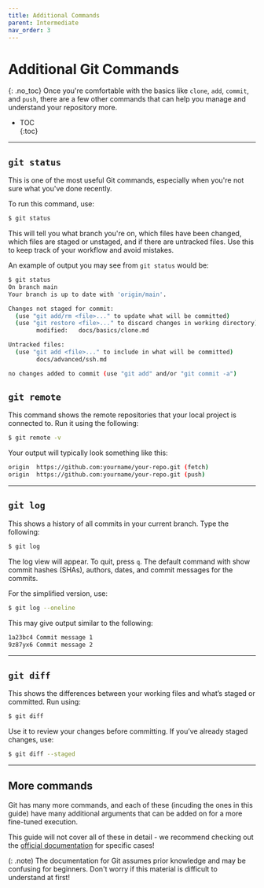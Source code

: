 ```yaml
---
title: Additional Commands
parent: Intermediate
nav_order: 3
---
```


# Additional Git Commands  
{: .no_toc}
Once you're comfortable with the basics like `clone`, `add`, `commit`, and `push`, there are a few other commands that can help you manage and understand your repository more.

- TOC  
{:toc}

---

## `git status`

This is one of the most useful Git commands, especially when you're not sure what you've done recently.

To run this command, use:
```bash
$ git status
```
This will tell you what branch you're on, which files have been changed, which files are staged or unstaged, and if there are untracked files. Use this to keep track of your workflow and avoid mistakes.

An example of output you may see from `git status` would be:
```bash
$ git status
On branch main
Your branch is up to date with 'origin/main'.

Changes not staged for commit:
  (use "git add/rm <file>..." to update what will be committed)        
  (use "git restore <file>..." to discard changes in working directory)
        modified:   docs/basics/clone.md

Untracked files:
  (use "git add <file>..." to include in what will be committed)       
        docs/advanced/ssh.md

no changes added to commit (use "git add" and/or "git commit -a") 
```
## `git remote`
This command shows the remote repositories that your local project is connected to. Run it using the following:

```bash
$ git remote -v
```

Your output will typically look something like this:

```bash
origin  https://github.com:yourname/your-repo.git (fetch)
origin  https://github.com:yourname/your-repo.git (push)
```

---

## `git log`
This shows a history of all commits in your current branch. Type the following:

```bash
$ git log
```
The log view will appear. To quit, press `q`. The default command with show commit hashes (SHAs), authors, dates, and commit messages for the commits. 

For the simplified version, use:

```bash
$ git log --oneline
```
This may give output similar to the following:

```bash
1a23bc4 Commit message 1
9z87yx6 Commit message 2
```

---

## `git diff`
This shows the differences between your working files and what’s staged or committed. Run using:

```bash
$ git diff
```
Use it to review your changes before committing. If you’ve already staged changes, use:

```bash
$ git diff --staged
```

---

## More commands
Git has many more commands, and each of these (incuding the ones in this guide) have many additional arguments that can be added on for a more fine-tuned execution. 

This guide will not cover all of these in detail - we recommend checking out the [official documentation](https://git-scm.com/doc) for specific cases!

(: .note)
The documentation for Git assumes prior knowledge and may be confusing for beginners. Don't worry if this material is difficult to understand at first!